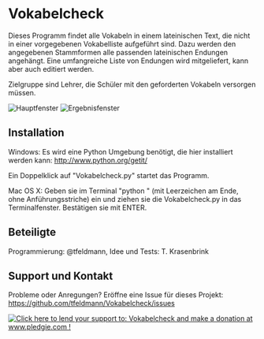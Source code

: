 # Vokabelcheck
Dieses Programm findet alle Vokabeln in einem lateinischen Text, die nicht in einer vorgegebenen Vokabelliste aufgeführt sind.
Dazu werden den angegebenen Stammformen alle passenden lateinischen Endungen angehängt. Eine umfangreiche Liste von Endungen wird mitgeliefert, kann aber auch editiert werden.

Zielgruppe sind Lehrer, die Schüler mit den geforderten Vokabeln versorgen müssen.

![Hauptfenster](https://raw.github.com/tfeldmann/Vokabelcheck/master/assets/Screenshot.png)
![Ergebnisfenster](https://raw.github.com/tfeldmann/Vokabelcheck/master/assets/Screenshot-result.png)

## Installation
Windows: Es wird eine Python Umgebung benötigt, die hier installiert werden kann: http://www.python.org/getit/

Ein Doppelklick auf "Vokabelcheck.py" startet das Programm.

Mac OS X: Geben sie im Terminal "python " (mit Leerzeichen am Ende, ohne Anführungsstriche) ein und ziehen sie die Vokabelcheck.py in das Terminalfenster. Bestätigen sie mit ENTER.

## Beteiligte
Programmierung: @tfeldmann, Idee und Tests: T. Krasenbrink

## Support und Kontakt
Probleme oder Anregungen? Eröffne eine Issue für dieses Projekt: https://github.com/tfeldmann/Vokabelcheck/issues

<a href='http://www.pledgie.com/campaigns/18149'><img alt='Click here to lend your support to: Vokabelcheck and make a donation at www.pledgie.com !' src='http://www.pledgie.com/campaigns/18149.png?skin_name=chrome' border='0' /></a>
